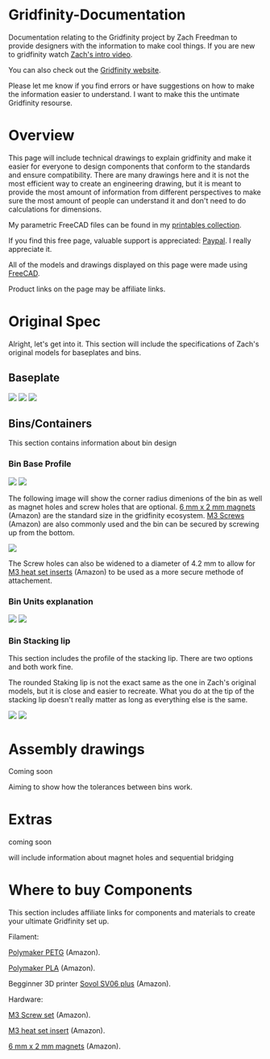 # Gridfinity-Documentation
Documentation relating to the Gridfinity project by Zach Freedman to provide designers with the information to make cool things. If you are new to gridfinity watch [Zach's intro video](https://www.youtube.com/watch?v=ra_9zU-mnl8).

You can also check out the [Gridfinity website](https://gridfinity.xyz/).

Please let me know if you find errors or have suggestions on how to make the information easier to understand. I want to make this the untimate Gridfinity resourse. 

# Overview 
This page will include technical drawings to explain gridfinity and make it easier for everyone to design components that conform to the standards and ensure compatibility. There are many drawings here and it is not the most efficient way to create an engineering drawing, but it is meant to provide the most amount of information from different perspectives to make sure the most amount of people can understand it and don't need to do calculations for dimensions. 


My parametric FreeCAD files can be found in my [printables collection](https://www.printables.com/@Stu142_524934/collections/969910).

If you find this free page, valuable support is appreciated: [Paypal](http://paypal.me/Stu142). I really appreciate it. 

All of the models and drawings displayed on this page were made using [FreeCAD](https://www.freecad.org/).

Product links on the page may be affiliate links. 

# Original Spec
Alright, let's get into it. This section will include the specifications of Zach's original models for baseplates and bins. 

## Baseplate
<img src="drawing_svg/baseplate_profile.svg">
<img src="drawing_svg/baseplate_total_width.svg">
<img src="drawing_svg/baseplate_radius.svg">

## Bins/Containers
This section contains information about bin design 

### Bin Base Profile
<img src="drawing_svg/bin_bottom_profile.svg">
<img src="drawing_svg/bin_profile_width.svg">

The following image will show the corner radius dimenions of the bin as well as magnet holes and screw holes that are optional. [6 mm x 2 mm magnets](https://geni.us/X9t1M) (Amazon) are the standard size in the gridfinity ecosystem. [M3 Screws]() (Amazon) are also commonly used and the bin can be secured by screwing up from the bottom. 

<img src="drawing_svg/bin_radius.svg">

The Screw holes can also be widened to a diameter of 4.2 mm to allow for [M3 heat set inserts](https://geni.us/Svm0Sl) (Amazon) to be used as a more secure methode of attachement. 

### Bin Units explanation

<img src="drawing_svg/bin_total_width.svg">
<img src="drawing_svg/bin_total_height.svg">

### Bin Stacking lip
This section includes the profile of the stacking lip. There are two options and both work fine. 

The rounded Staking lip is not the exact same as the one in Zach's original models, but it is close and easier to recreate. What you do at the tip of the stacking lip doesn't really matter as long as everything else is the same. 

<img src="drawing_svg/bin_round_stacking_lip_profile.svg">
<img src="drawing_svg/bin_sharp_stacking_lip_profile.svg">

# Assembly drawings 
Coming soon

Aiming to show how the tolerances between bins work. 


# Extras
coming soon

will include information about magnet holes and sequential bridging 

# Where to buy Components 
This section includes affiliate links for components and materials to create your ultimate Gridfinity set up. 

Filament:

[Polymaker PETG](https://geni.us/CBTpq) (Amazon).

[Polymaker PLA](https://geni.us/qoaqfE) (Amazon).

Begginner 3D printer [Sovol SV06 plus](https://geni.us/fWW26p) (Amazon).

Hardware:

[M3 Screw set](https://geni.us/gfP7w) (Amazon).

[M3 heat set insert](https://geni.us/Svm0Sl) (Amazon).

[6 mm x 2 mm magnets](https://geni.us/X9t1M) (Amazon).



